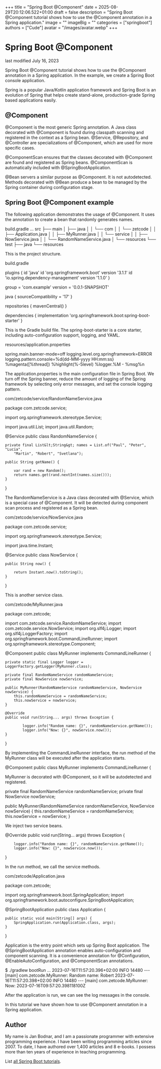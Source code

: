 +++
title = "Spring Boot @Component"
date = 2025-08-29T20:12:06.522+01:00
draft = false
description = "Spring Boot @Component tutorial shows how to use the @Component annotation in a Spring application."
image = ""
imageBig = ""
categories = ["springboot"]
authors = ["Cude"]
avatar = "/images/avatar.webp"
+++

# Spring Boot @Component

last modified July 16, 2023

Spring Boot @Component tutorial shows how to use the @Component
annotation in a Spring application. In the example, we create a Spring Boot
console application.

Spring is a popular Java/Kotlin application framework and Spring
Boot is an evolution of Spring that helps create stand-alone,
production-grade Spring based applications easily.

## @Component

@Component is the most generic Spring annotation. A Java class
decorated with @Component is found during classpath scanning and
registered in the context as a Spring bean. @Service,
@Repository, and @Controller are specializations of
@Component, which are used for more specific cases. 

@ComponentScan ensures that the classes decorated with
@Component are found and registered as Spring beans.
@ComponentScan is automatically included with 
@SpringBootApplication.

@Bean servers a similar purpose as @Component. It is
not autodetected. Methods decorated with @Bean produce a bean to be
managed by the Spring container during configuration stage.

## Spring Boot @Component example

The following application demonstrates the usage of @Component. 
It uses the annotation to create a bean that randomly generates names.

build.gradle 
...
src
├── main
│   ├── java
│   │   └── com
│   │       └── zetcode
│   │           ├── Application.java
│   │           ├── MyRunner.java
│   │           └── service
│   │               ├── NowService.java
│   │               └── RandomNameService.java
│   └── resources
└── test
    ├── java
    └── resources

This is the project structure.

build.gradle
  

plugins {
    id 'java'
    id 'org.springframework.boot' version '3.1.1'
    id 'io.spring.dependency-management' version '1.1.0'
}

group = 'com.example'
version = '0.0.1-SNAPSHOT'

java {
    sourceCompatibility = '17'
}

repositories {
    mavenCentral()
}

dependencies {
    implementation 'org.springframework.boot:spring-boot-starter'
}

This is the Gradle build file. The spring-boot-starter is a core
starter, including auto-configuration support, logging, and YAML. 

resources/application.properties
  

spring.main.banner-mode=off
logging.level.org.springframework=ERROR
logging.pattern.console=%d{dd-MM-yyyy HH:mm:ss} %magenta([%thread]) %highlight(%-5level) %logger.%M - %msg%n

The application.properties is the main configuration file in Spring
Boot. We turn off the Spring banner, reduce the amount of logging of the Spring
framework by selecting only error messages, and set the console logging pattern.

com/zetcode/service/RandomNameService.java
  

package com.zetcode.service;

import org.springframework.stereotype.Service;

import java.util.List;
import java.util.Random;

@Service
public class RandomNameService {

    private final List&lt;String&gt; names = List.of("Paul", "Peter", "Lucia", 
        "Martin", "Robert", "Svetlana");

    public String getName() {

        var rand = new Random();
        return names.get(rand.nextInt(names.size()));
    }
}

The RandomNameService is a Java class decorated with
@Service, which is a special case of @Component. It
will be detected during component scan process and registered as a Spring bean. 

com/zetcode/service/NowService.java
  

package com.zetcode.service;

import org.springframework.stereotype.Service;

import java.time.Instant;

@Service
public class NowService {

    public String now() {

        return Instant.now().toString();
    }
}

This is another service class. 

com/zetcode/MyRunner.java
  

package com.zetcode;

import com.zetcode.service.RandomNameService;
import com.zetcode.service.NowService;
import org.slf4j.Logger;
import org.slf4j.LoggerFactory;
import org.springframework.boot.CommandLineRunner;
import org.springframework.stereotype.Component;

@Component
public class MyRunner implements CommandLineRunner {

    private static final Logger logger = LoggerFactory.getLogger(MyRunner.class);

    private final RandomNameService randomNameService;
    private final NowService nowService;

    public MyRunner(RandomNameService randomNameService, NowService nowService) {
        this.randomNameService = randomNameService;
        this.nowService = nowService;
    }

    @Override
    public void run(String... args) throws Exception {

            logger.info("Random name: {}", randomNameService.getName());
            logger.info("Now: {}", nowService.now());
    }
}

By implementing the CommandLineRunner interface, the run 
method of the MyRunner class will be executed after the application
starts.

@Component
public class MyRunner implements CommandLineRunner {

MyRunner is decorated with @Component, so it will be
autodetected and registered.

private final RandomNameService randomNameService;
private final NowService nowService;

public MyRunner(RandomNameService randomNameService, NowService nowService) {
    this.randomNameService = randomNameService;
    this.nowService = nowService;
}

We inject two service beans.

@Override
public void run(String... args) throws Exception {

        logger.info("Random name: {}", randomNameService.getName());
        logger.info("Now: {}", nowService.now());
}

In the run method, we call the service methods.

com/zetcode/Application.java
  

package com.zetcode;

import org.springframework.boot.SpringApplication;
import org.springframework.boot.autoconfigure.SpringBootApplication;

@SpringBootApplication
public class Application  {

    public static void main(String[] args) {
        SpringApplication.run(Application.class, args);
    }
}

Application is the entry point which sets up Spring Boot
application. The @SpringBootApplication annotation enables 
auto-configuration and component scanning. It is a convenience annotation
for @Configuration, @EnableAutoConfiguration, 
and @ComponentScan annotations.

$ ./gradlew bootRun
...
2023-07-16T11:57:20.396+02:00  INFO 14480 --- [main] com.zetcode.MyRunner: Random name: Robert
2023-07-16T11:57:20.398+02:00  INFO 14480 --- [main] com.zetcode.MyRunner: Now: 2023-07-16T09:57:20.398118100Z

After the application is run, we can see the log messages in the console.

In this tutorial we have shown how to use @Component annotation in
a Spring application.

## Author

My name is Jan Bodnar, and I am a passionate programmer with extensive
programming experience. I have been writing programming articles since 2007.
To date, I have authored over 1,400 articles and 8 e-books. I possess more
than ten years of experience in teaching programming.

List [all Spring Boot tutorials](/springboot/).